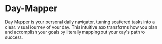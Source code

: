 # Day-Mapper
 Day Mapper is your personal daily navigator, turning scattered tasks into a clear, visual journey of your day. This intuitive app transforms how you plan and accomplish your goals by literally mapping out your day's path to success.
